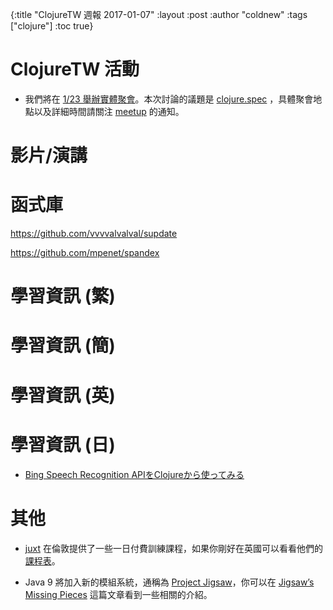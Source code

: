 {:title "ClojureTW 週報 2017-01-07"
:layout :post
:author "coldnew"
:tags  ["clojure"]
:toc true}

# ClojureTW 活動

* 我們將在 [1/23 舉辦實體聚會](https://www.meetup.com/Clojure-tw/events/236234639/)。本次討論的議題是 [clojure.spec](http://clojure.org/about/spec) ，具體聚會地點以及詳細時間請關注 [meetup](https://www.meetup.com/Clojure-tw/events/236234639/) 的通知。

# 影片/演講


# 函式庫

https://github.com/vvvvalvalval/supdate

https://github.com/mpenet/spandex



# 學習資訊 (繁)

# 學習資訊 (簡)

# 學習資訊 (英)


# 學習資訊 (日)

* [Bing Speech Recognition APIをClojureから使ってみる](http://qiita.com/l_libra/items/8822e0b37c10cadcb2e2)

# 其他

* [juxt](https://juxt.pro/training.html) 在倫敦提供了一些一日付費訓練課程，如果你剛好在英國可以看看他們的[課程表](https://juxt.pro/training.html)。

* Java 9 將加入新的模組系統，通稱為 [Project Jigsaw](http://openjdk.java.net/projects/jigsaw/)，你可以在 [Jigsaw’s Missing Pieces](http://wildfly.org/news/2016/12/12/Jigsaws-Missing-Pieces/) 這篇文章看到一些相關的介紹。

